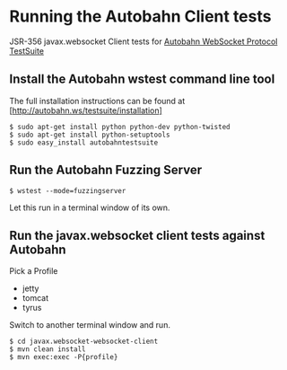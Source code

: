 Running the Autobahn Client tests
=================================

JSR-356 javax.websocket Client tests for [Autobahn WebSocket Protocol TestSuite](http://autobahn.ws/testsuite/)

Install the Autobahn wstest command line tool
---------------------------------------------

The full installation instructions can be found at [http://autobahn.ws/testsuite/installation]

    $ sudo apt-get install python python-dev python-twisted
    $ sudo apt-get install python-setuptools
    $ sudo easy_install autobahntestsuite

Run the Autobahn Fuzzing Server
-------------------------------

    $ wstest --mode=fuzzingserver

Let this run in a terminal window of its own.

Run the javax.websocket client tests against Autobahn
-----------------------------------------------------

Pick a Profile

  * jetty
  * tomcat
  * tyrus

Switch to another terminal window and run.

    $ cd javax.websocket-websocket-client
    $ mvn clean install
    $ mvn exec:exec -P{profile}

